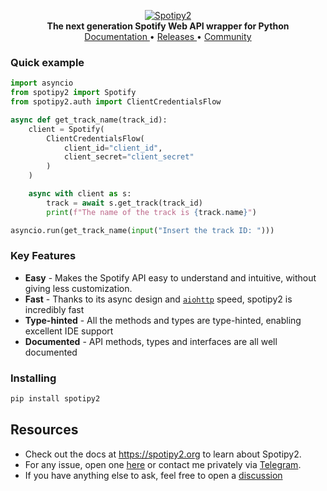 <p align="center">
    <a href="https://github.com/cyanbook/spotipy2">
        <img src="https://svgshare.com/i/STC.svg" alt="Spotipy2">
    </a>
    <br>
    <b>The next generation Spotify Web API wrapper for Python</b>
    <br>
    <a href="https://spotipy2.org">
        Documentation
    </a>
    •
    <a href="https://github.com/cyanbook/spotipy2/releases">
        Releases
    </a>
    •
    <a href="https://github.com/CyanBook/spotipy2/discussions">
        Community
    </a>
</p>

### Quick example
```python
import asyncio
from spotipy2 import Spotify
from spotipy2.auth import ClientCredentialsFlow

async def get_track_name(track_id):
    client = Spotify(
        ClientCredentialsFlow(
            client_id="client_id",
            client_secret="client_secret"
        )
    )

    async with client as s:
        track = await s.get_track(track_id)
        print(f"The name of the track is {track.name}")

asyncio.run(get_track_name(input("Insert the track ID: ")))
```

### Key Features
- **Easy** - Makes the Spotify API easy to understand and intuitive, without giving less customization.
- **Fast** - Thanks to its async design and [`aiohttp`](https://github.com/aio-libs/aiohttp) speed, spotipy2 is incredibly fast
- **Type-hinted** - All the methods and types are type-hinted, enabling excellent IDE support
- **Documented** - API methods, types and interfaces are all well documented

### Installing
```bash
pip install spotipy2
```

## Resources
- Check out the docs at https://spotipy2.org to learn about Spotipy2.
- For any issue, open one [here](https://github.com/CyanBook/spotipy2/issues) or contact me privately via [Telegram](https://t.me/CyanBook).
- If you have anything else to ask, feel free to open a [discussion](https://github.com/CyanBook/spotipy2/discussions)
